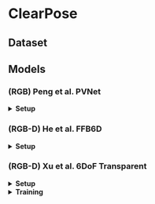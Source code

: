 # ClearPose



## Dataset


## Models 


### (RGB) Peng et al. PVNet

<details>
<summary><strong>Setup</strong></summary>

Setup virtual environment 

```bash
python3 -m venv .venv/peng-pvnet-env
source .venv/peng-pvnet-env/bin/activate
pip install --upgrade pip
pip install -r clearpose/peng_pvnet/requirements.txt
pip install -e .
```

</details>

### (RGB-D) He et al. FFB6D

<details>
<summary><strong>Setup</strong></summary>

Setup virtual environment 

```bash
python3 -m venv .venv/he-ffb6d-env
source .venv/he-ffb6d-env/bin/activate
pip install --upgrade pip
pip install -r clearpose/he_ffb6d/requirements.txt
pip install -e .
```

</details>


### (RGB-D) Xu et al. 6DoF Transparent

<details>
<summary><strong>Setup</strong></summary>

Setup virtual environment 

```bash
python3 -m venv .venv/xu-6dof-env
source .venv/xu-6dof-env/bin/activate
pip install --upgrade pip
pip install -r clearpose/xu_6dof/requirements.txt
pip install -e .
```

Compile the ransac voting layer:

```bash
cd clearpose/xu_6dof/networks/references/posenet/ransac_voting
python setup.py install
```

</details>



<details>
<summary><strong>Training</strong></summary>

Stage One

 - Mask R-CNN
 `python clearpose/networks/transparent6dofpose/stage1/transparent_segmentation/train_mask_rcnn.py`

 - DeepLabV3
 `python clearpose/networks/transparent6dofpose/stage1/surface_normals/train_deeplabv3.py`


Stage Two
 - `python clearpose/networks/transparent6dofpose/stage1/surface_normals/train_deeplabv3.py`

</details>

